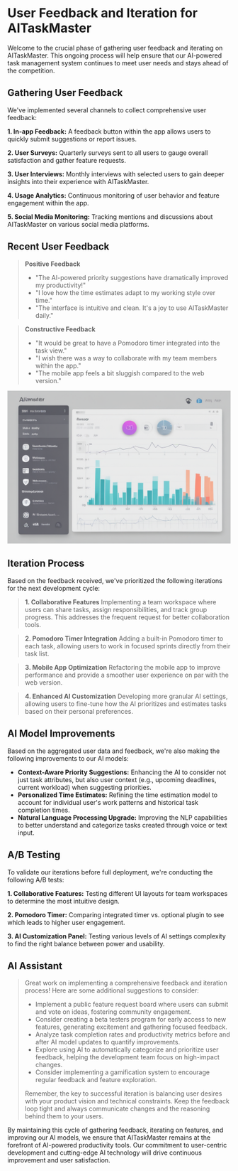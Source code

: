 # **User Feedback and Iteration for AITaskMaster**
Welcome to the crucial phase of gathering user feedback and iterating on AITaskMaster. This ongoing process will help ensure that our AI-powered task management system continues to meet user needs and stays ahead of the competition.

## **Gathering User Feedback**
We've implemented several channels to collect comprehensive user feedback:

**1. In-app Feedback:** A feedback button within the app allows users to quickly submit suggestions or report issues.

**2. User Surveys:** Quarterly surveys sent to all users to gauge overall satisfaction and gather feature requests.

**3. User Interviews:** Monthly interviews with selected users to gain deeper insights into their experience with AITaskMaster.

**4. Usage Analytics:** Continuous monitoring of user behavior and feature engagement within the app.

**5. Social Media Monitoring:** Tracking mentions and discussions about AITaskMaster on various social media platforms.

## **Recent User Feedback**
> **Positive Feedback**
> - "The AI-powered priority suggestions have dramatically improved my productivity!"
> - "I love how the time estimates adapt to my working style over time."
> - "The interface is intuitive and clean. It's a joy to use AITaskMaster daily."

> **Constructive Feedback**
> - "It would be great to have a Pomodoro timer integrated into the task view."
> - "I wish there was a way to collaborate with my team members within the app."
> - "The mobile app feels a bit sluggish compared to the web version."

![Chart showing user satisfaction ratings and most requested features for AITaskMaster](https://github.com/sds-ai-solutions/AITaskMaster/blob/main/docs/images/user-satisfaction-ratings.png)

## **Iteration Process**
Based on the feedback received, we've prioritized the following iterations for the next development cycle:

> **1. Collaborative Features**
> Implementing a team workspace where users can share tasks, assign responsibilities, and track group progress. This addresses the frequent request for better collaboration tools.

> **2. Pomodoro Timer Integration**
> Adding a built-in Pomodoro timer to each task, allowing users to work in focused sprints directly from their task list.

> **3. Mobile App Optimization**
> Refactoring the mobile app to improve performance and provide a smoother user experience on par with the web version.

> **4. Enhanced AI Customization**
> Developing more granular AI settings, allowing users to fine-tune how the AI prioritizes and estimates tasks based on their personal preferences.

## **AI Model Improvements**
Based on the aggregated user data and feedback, we're also making the following improvements to our AI models:

- **Context-Aware Priority Suggestions:** Enhancing the AI to consider not just task attributes, but also user context (e.g., upcoming deadlines, current workload) when suggesting priorities.
- **Personalized Time Estimates:** Refining the time estimation model to account for individual user's work patterns and historical task completion times.
- **Natural Language Processing Upgrade:** Improving the NLP capabilities to better understand and categorize tasks created through voice or text input.

## **A/B Testing**
To validate our iterations before full deployment, we're conducting the following A/B tests:

**1. Collaborative Features:** Testing different UI layouts for team workspaces to determine the most intuitive design.

**2. Pomodoro Timer:** Comparing integrated timer vs. optional plugin to see which leads to higher user engagement.

**3. AI Customization Panel:** Testing various levels of AI settings complexity to find the right balance between power and usability.

## **AI Assistant**
> Great work on implementing a comprehensive feedback and iteration process! Here are some additional suggestions to consider:
>
> - Implement a public feature request board where users can submit and vote on ideas, fostering community engagement.
> - Consider creating a beta testers program for early access to new features, generating excitement and gathering focused feedback.
> - Analyze task completion rates and productivity metrics before and after AI model updates to quantify improvements.
> - Explore using AI to automatically categorize and prioritize user feedback, helping the development team focus on high-impact changes.
> - Consider implementing a gamification system to encourage regular feedback and feature exploration.
>
> Remember, the key to successful iteration is balancing user desires with your product vision and technical constraints. Keep the feedback loop tight and always communicate changes and the reasoning behind them to your users.

By maintaining this cycle of gathering feedback, iterating on features, and improving our AI models, we ensure that AITaskMaster remains at the forefront of AI-powered productivity tools. Our commitment to user-centric development and cutting-edge AI technology will drive continuous improvement and user satisfaction.
